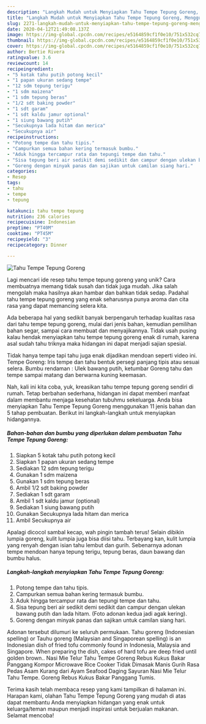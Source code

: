 ```yaml
---
description: "Langkah Mudah untuk Menyiapkan Tahu Tempe Tepung Goreng, Menggugah Selera"
title: "Langkah Mudah untuk Menyiapkan Tahu Tempe Tepung Goreng, Menggugah Selera"
slug: 2271-langkah-mudah-untuk-menyiapkan-tahu-tempe-tepung-goreng-menggugah-selera
date: 2020-04-12T21:49:08.137Z
image: https://img-global.cpcdn.com/recipes/e5164859cf1f0e10/751x532cq70/tahu-tempe-tepung-goreng-foto-resep-utama.jpg
thumbnail: https://img-global.cpcdn.com/recipes/e5164859cf1f0e10/751x532cq70/tahu-tempe-tepung-goreng-foto-resep-utama.jpg
cover: https://img-global.cpcdn.com/recipes/e5164859cf1f0e10/751x532cq70/tahu-tempe-tepung-goreng-foto-resep-utama.jpg
author: Bertie Rivera
ratingvalue: 3.6
reviewcount: 14
recipeingredient:
- "5 kotak tahu putih potong kecil"
- "1 papan ukuran sedang tempe"
- "12 sdm tepung terigu"
- "1 sdm maizena"
- "1 sdm tepung beras"
- "1/2 sdt baking powder"
- "1 sdt garam"
- "1 sdt kaldu jamur optional"
- "1 siung bawang putih"
- "Secukupnya lada hitam dan merica"
- "Secukupnya air"
recipeinstructions:
- "Potong tempe dan tahu tipis."
- "Campurkan semua bahan kering termasuk bumbu."
- "Aduk hingga tercampur rata dan tepungi tempe dan tahu."
- "Sisa tepung beri air sedikit demi sedikit dan campur dengan ulekan bawang putih dan lada hitam. (Foto adonan kedua jadi agak kering)."
- "Goreng dengan minyak panas dan sajikan untuk camilan siang hari."
categories:
- Resep
tags:
- tahu
- tempe
- tepung

katakunci: tahu tempe tepung 
nutrition: 236 calories
recipecuisine: Indonesian
preptime: "PT40M"
cooktime: "PT45M"
recipeyield: "3"
recipecategory: Dinner

---
```



![Tahu Tempe Tepung Goreng](https://img-global.cpcdn.com/recipes/e5164859cf1f0e10/751x532cq70/tahu-tempe-tepung-goreng-foto-resep-utama.jpg)

Lagi mencari ide resep tahu tempe tepung goreng yang unik? Cara membuatnya memang tidak susah dan tidak juga mudah. Jika salah mengolah maka hasilnya akan hambar dan bahkan tidak sedap. Padahal tahu tempe tepung goreng yang enak seharusnya punya aroma dan cita rasa yang dapat memancing selera kita.

Ada beberapa hal yang sedikit banyak berpengaruh terhadap kualitas rasa dari tahu tempe tepung goreng, mulai dari jenis bahan, kemudian pemilihan bahan segar, sampai cara membuat dan menyajikannya. Tidak usah pusing kalau hendak menyiapkan tahu tempe tepung goreng enak di rumah, karena asal sudah tahu triknya maka hidangan ini dapat menjadi sajian spesial.

Tidak hanya tempe tapi tahu juga enak dijadikan mendoan seperti video ini. Tempe Goreng: Iris tempe dan tahu bentuk persegi panjang tipis atau sesuai selera. Bumbu rendaman : Ulek bawang putih, ketumbar Goreng tahu dan tempe sampai matang dan berwarna kuning keemasan.


Nah, kali ini kita coba, yuk, kreasikan tahu tempe tepung goreng sendiri di rumah. Tetap berbahan sederhana, hidangan ini dapat memberi manfaat dalam membantu menjaga kesehatan tubuhmu sekeluarga. Anda bisa menyiapkan Tahu Tempe Tepung Goreng menggunakan 11 jenis bahan dan 5 tahap pembuatan. Berikut ini langkah-langkah untuk menyiapkan hidangannya.

<!--inarticleads1-->

##### Bahan-bahan dan bumbu yang diperlukan dalam pembuatan Tahu Tempe Tepung Goreng:

1. Siapkan 5 kotak tahu putih potong kecil
1. Siapkan 1 papan ukuran sedang tempe
1. Sediakan 12 sdm tepung terigu
1. Gunakan 1 sdm maizena
1. Gunakan 1 sdm tepung beras
1. Ambil 1/2 sdt baking powder
1. Sediakan 1 sdt garam
1. Ambil 1 sdt kaldu jamur (optional)
1. Sediakan 1 siung bawang putih
1. Gunakan Secukupnya lada hitam dan merica
1. Ambil Secukupnya air


Apalagi dicocol sambal kecap, wah pingin tambah terus! Selain dibikin lumpia goreng, kulit lumpia juga bisa diisi tahu. Terbayang kan, kulit lumpia yang renyah dengan isian tahu lembut dan gurih. Sebenarnya adonan tempe mendoan hanya tepung terigu, tepung beras, daun bawang dan bumbu halus. 

<!--inarticleads2-->

##### Langkah-langkah menyiapkan Tahu Tempe Tepung Goreng:

1. Potong tempe dan tahu tipis.
1. Campurkan semua bahan kering termasuk bumbu.
1. Aduk hingga tercampur rata dan tepungi tempe dan tahu.
1. Sisa tepung beri air sedikit demi sedikit dan campur dengan ulekan bawang putih dan lada hitam. (Foto adonan kedua jadi agak kering).
1. Goreng dengan minyak panas dan sajikan untuk camilan siang hari.


Adonan tersebut dilumuri ke seluruh permukaan. Tahu goreng (Indonesian spelling) or Tauhu goreng (Malaysian and Singaporean spelling) is an Indonesian dish of fried tofu commonly found in Indonesia, Malaysia and Singapore. When preparing the dish, cakes of hard tofu are deep fried until golden brown.. Nasi Mie Telur Tahu Tempe Goreng Rebus Kukus Bakar Panggang Kompor Microwave Rice Cooker Tidak Dimasak Manis Gurih Rasa Pedas Asam Kurang dari Ayam Seafood Daging Sayuran Nasi Mie Telur Tahu Tempe. Goreng Rebus Kukus Bakar Panggang Tumis. 

Terima kasih telah membaca resep yang kami tampilkan di halaman ini. Harapan kami, olahan Tahu Tempe Tepung Goreng yang mudah di atas dapat membantu Anda menyiapkan hidangan yang enak untuk keluarga/teman maupun menjadi inspirasi untuk berjualan makanan. Selamat mencoba!
